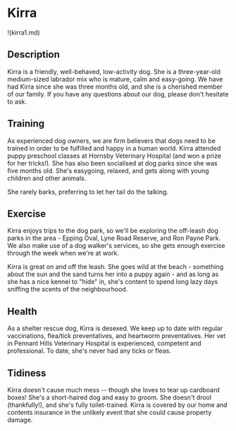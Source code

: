
# Kirra

!(kirra1.md)

## Description
Kirra is a friendly, well-behaved, low-activity dog. She is a three-year-old medium-sized labrador mix who is mature, calm and easy-going. We have had Kirra since she was three months old, and she is a cherished member of our family. If you have any questions about our dog, please don't hesitate to ask.

## Training
As experienced dog owners, we are firm believers that dogs need to be trained in order to be fulfilled and happy in a human world.
Kirra attended puppy preschool classes at Hornsby Veterinary Hospital (and won a prize for her tricks!).
She has also been socialised at dog parks since she was five months old.
She's easygoing, relaxed, and gets along with young children and other animals.

She rarely barks, preferring to let her tail do the talking.

## Exercise
Kirra enjoys trips to the dog park, so we'll be exploring the off-leash dog parks in the area - Epping Oval, Lyne Road Reserve, and Ron Payne Park.
We also make use of a dog walker's services, so she gets enough exercise through the week when we're at work.

Kirra is great on and off the leash. She goes wild at the beach - something about the sun and the sand turns her into a puppy again - and as long as she has a nice kennel to "hide" in, she's content to spend long lazy days sniffing the scents of the neighbourhood.

## Health
As a shelter rescue dog, Kirra is desexed. We keep up to date with regular vaccinations, flea/tick preventatives, and heartworm preventatives.
Her vet in Pennant Hills Veterinary Hospital is experienced, competent and professional.
To date, she's never had any ticks or fleas.

## Tidiness
Kirra doesn't cause much mess -- though she loves to tear up cardboard boxes!
She's a short-haired dog and easy to groom. She doesn't drool (thankfully!), and she's fully toilet-trained.
Kirra is covered by our home and contents insurance in the unlikely event that she could cause property damage.
